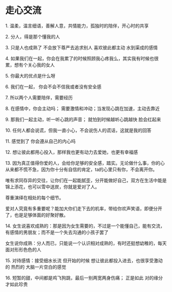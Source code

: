 # 走心交流

1\. 温柔，温言细语，善解人意，共情能力，孤独时的陪伴，开心时的共享

2\. 分人，得是那个懂我的人

3\. 只是人也成熟了 不会放下尊严去追求别人  喜欢彼此都主动  水到渠成的感情

4\. 如果我们在一起，你会在我累了的时候照顾我心疼我么，其实我有时候也很累，想有个关心我的女人

5\. 你最大的优点是什么呀

6\. 我们在一起， 你会不会不信我或者没有安全感

7\. 所以两个人需要陪伴，需要经历

8\. 在感情中，你会主动吗； 需要激情和冲动；当发现心跳在加速，主动去靠近

9\. 那我们一起主动，听一听心跳的声音； 就怕到时候越听心跳越快 脸会红起来

10\. 任何人都会说谎，但我一直小心，不会说伤人的谎话，这就是我的回答

11\. 感觉到了 你会遵从自己的内心吗

12\. 想让彼此都用心投入，那样我也更有动力去爱她，也更有幸福感

13\. 因为真正值得你爱的人，会给你足够的安全感，踏实。无论做什么事，你的心从来都不慌不急，因为你十分有自信的肯定，ta的心里只有你，不会离开你。

唯有求同存异的交往，让你们在一起能腻歪，分开能做好自己，双方在生活中能是锦上添花，也可以雪中送炭，你就是爱对了人。

尊重演绎在相处的每个细节。

爱对人究竟有多重要呢？能加大你们走下去的机率，带给你欢声笑语，即便分开了，也是足够体面的好聚好散。

14\. 女生说喜欢成熟的：那是因为女生需要的，不过是一个能懂自己，能有交流，有感情的男朋友；而不是一个失去沟通的小孩子罢了

女生说你成熟：分人而已，只能说一个认识相对成熟的，有时还挺想幼稚的，每天面对形形色色的人

15\. 对待感情：接受细水长流 但开始的时候  想让彼此都投入进去，也很享受激动的 热烈的 大脑一片空白的感觉

16\. 短暂的甜，中间都是鸡飞狗跳，最后一别两宽两身伤痛； 正是如此 对的缘分才如此珍贵
